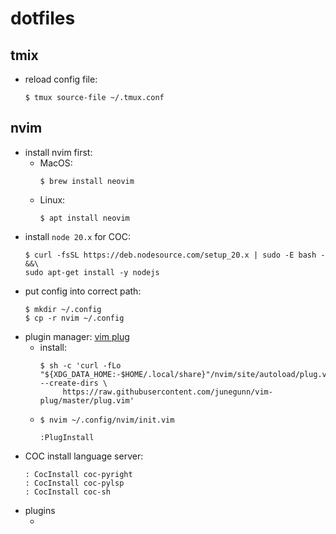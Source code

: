 # dotfiles

## tmix

* reload config file:
	```
	$ tmux source-file ~/.tmux.conf
	```

## nvim

* install nvim first:
  * MacOS:
    ```
    $ brew install neovim
    ```
  * Linux:
    ```
    $ apt install neovim
    ```
* install `node 20.x` for COC:
  ```
  $ curl -fsSL https://deb.nodesource.com/setup_20.x | sudo -E bash - &&\
  sudo apt-get install -y nodejs
  ```
* put config into correct path:
  ```
  $ mkdir ~/.config
  $ cp -r nvim ~/.config
  ```
* plugin manager: [vim plug](https://github.com/junegunn/vim-plug)
  * install:
    ```
    $ sh -c 'curl -fLo "${XDG_DATA_HOME:-$HOME/.local/share}"/nvim/site/autoload/plug.vim --create-dirs \
         https://raw.githubusercontent.com/junegunn/vim-plug/master/plug.vim'
    ```
  * `$ nvim ~/.config/nvim/init.vim`
    ```
    :PlugInstall
    ```
* COC install language server:
  ```
  : CocInstall coc-pyright
  : CocInstall coc-pylsp
  : CocInstall coc-sh
  ```
* plugins
  * []()
